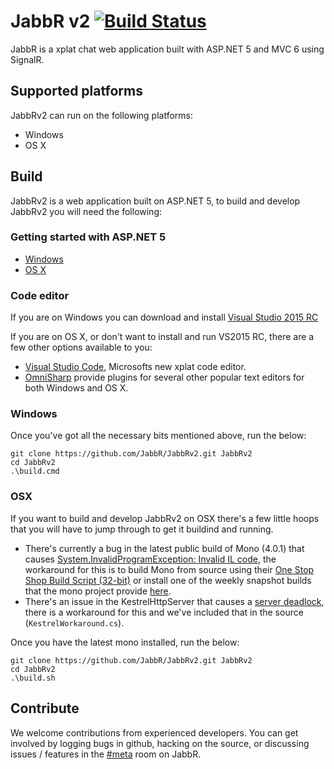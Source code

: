 # JabbR v2 [![Build Status](https://travis-ci.org/alfhenrik/JabbRv2.svg?branch=dev)](https://travis-ci.org/alfhenrik/JabbRv2)

JabbR is a xplat chat web application built with ASP.NET 5 and MVC 6 using SignalR.

## Supported platforms

JabbRv2 can run on the following platforms:
- Windows
- OS X

## Build
JabbRv2 is a web application built on ASP.NET 5, to build and develop JabbRv2 you will need the following:

### Getting started with ASP.NET 5
 - [Windows](https://github.com/aspnet/home#getting-started-on-windows)
 - [OS X](https://github.com/aspnet/home#os-x)

### Code editor

If you are on Windows you can download and install [Visual Studio 2015 RC](https://www.visualstudio.com/downloads/visual-studio-2015-downloads-vs.aspx)

If you are on OS X, or don't want to install and run VS2015 RC, there are a few other options available to you:
- [Visual Studio Code](https://www.visualstudio.com/products/code-vs), Microsofts new xplat code editor.
- [OmniSharp](http://omnisharp.net/) provide plugins for several other popular text editors for both Windows and OS X.

### Windows

Once you've got all the necessary bits mentioned above, run the below:
```
git clone https://github.com/JabbR/JabbRv2.git JabbRv2
cd JabbRv2
.\build.cmd
```

### OSX

If you want to build and develop JabbRv2 on OSX there's a few little hoops that you will have to jump through to get it buildind and running.
- There's currently a bug in the latest public build of Mono (4.0.1) that causes [System.InvalidProgramException: Invalid IL code](https://github.com/aspnet/SignalR-Server/issues/93), the workaround for this is to build Mono from source using their [One Stop Shop Build Script (32-bit)](http://www.mono-project.com/docs/compiling-mono/mac/#one-stop-shop-build-script-32-bit) or install one of the weekly snapshot builds that the mono project provide [here](http://www.mono-project.com/docs/getting-started/install/weekly-packages/).
- There's an issue in the KestrelHttpServer that causes a [server deadlock](https://github.com/aspnet/KestrelHttpServer/issues/103), there is a workaround for this and we've included that in the source (`KestrelWorkaround.cs`).

Once you have the latest mono installed, run the below:
```
git clone https://github.com/JabbR/JabbRv2.git JabbRv2
cd JabbRv2
.\build.sh
```

## Contribute
We welcome contributions from experienced developers. You can get involved by logging bugs in github, hacking on the source, or discussing issues / features in the [#meta](https://jabbr.net/#/rooms/meta) room on JabbR.